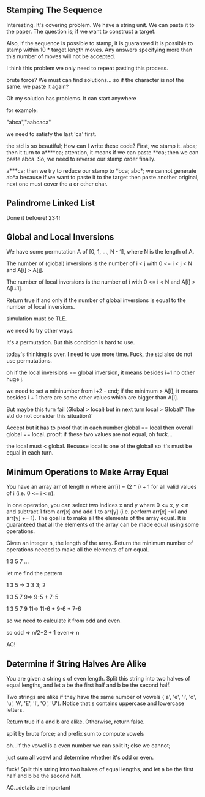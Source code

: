 ## Stamping The Sequence

Interesting. It's covering problem. We have a string unit. We can paste it to the paper. The question is; if we want to construct a target. 

Also, if the sequence is possible to stamp, it is guaranteed it is possible to stamp within 10 * target.length moves.  Any answers specifying more than this number of moves will not be accepted.

I think this problem we only need to repeat pasting this process.

brute force? We must can find solutions... so if the character is not the same. we paste it again?


Oh my solution has problems. It can start anywhere

for example:

"abca","aabcaca"

we need to satisfy the last 'ca' first.

the std is so beautiful; How can I write these code? First, we stamp it. abca; then it turn to a****ca; attention, it means if we can paste **ca; then we can paste abca. So, we need to reverse our stamp order finally.

a***ca; then we try to reduce our stamp to \*bca; abc\*; we cannot generate ab\*a because if we want to paste it to the target then paste another original, next one must cover the a or other char.

## Palindrome Linked List

Done it befoere! 234!

## Global and Local Inversions

We have some permutation A of [0, 1, ..., N - 1], where N is the length of A.

The number of (global) inversions is the number of i < j with 0 <= i < j < N and A[i] > A[j].

The number of local inversions is the number of i with 0 <= i < N and A[i] > A[i+1].

Return true if and only if the number of global inversions is equal to the number of local inversions.

simulation must be TLE.

we need to try other ways. 

It's a permutation. But this condition is hard to use.

today's thinking is over. I need to use more time. Fuck, the std also do not use permutations.

oh if the local inversions == global inversion, it means besides i+1 no other huge j.

we need to set a mininumber from i+2 - end; if the minimum > A[i], it means besides i + 1 there are some other values which are bigger than A[i].

But maybe this turn fail (Global > local) but in next turn local > Global? The std do not consider this situation? 

Accept but it has to proof that in each number global == local then overall global == local. proof: if these two values are not equal, oh fuck...

the local must < global. Becuase local is one of the global! so it's must be equal in each turn.

## Minimum Operations to Make Array Equal

You have an array arr of length n where arr[i] = (2 * i) + 1 for all valid values of i (i.e. 0 <= i < n).

In one operation, you can select two indices x and y where 0 <= x, y < n and subtract 1 from arr[x] and add 1 to arr[y] (i.e. perform arr[x] -=1 and arr[y] += 1). The goal is to make all the elements of the array equal. It is guaranteed that all the elements of the array can be made equal using some operations.

Given an integer n, the length of the array. Return the minimum number of operations needed to make all the elements of arr equal.

1 3 5 7 ...

let me find the pattern

1 3 5 => 3 3 3; 2

1 3 5 7 9=> 9-5 + 7-5

1 3 5 7 9 11=> 11-6 + 9-6 + 7-6

so we need to calculate it from odd and even.

so odd => n/2*2 + 1 even=> n

AC!

## Determine if String Halves Are Alike

You are given a string s of even length. Split this string into two halves of equal lengths, and let a be the first half and b be the second half.

Two strings are alike if they have the same number of vowels ('a', 'e', 'i', 'o', 'u', 'A', 'E', 'I', 'O', 'U'). Notice that s contains uppercase and lowercase letters.

Return true if a and b are alike. Otherwise, return false.

split by brute force; and prefix sum to compute vowels

oh...if the vowel is a even number we can split it; else we cannot;

just sum all voewl and determine whether it's odd or even.

fuck!  Split this string into two halves of equal lengths, and let a be the first half and b be the second half.

AC...details are important